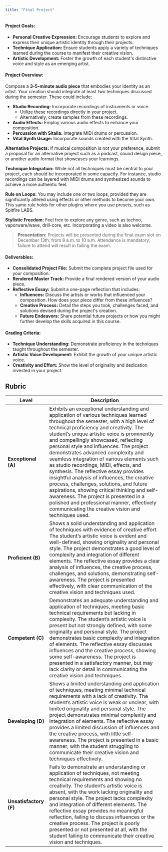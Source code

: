 ```yaml
---
title: "Final Project"
---
```


####  Project Goals:

- **Personal Creative Expression:** Encourage students to explore and express their unique artistic identity through their projects.
- **Technique Application:** Ensure students apply a variety of techniques learned during the course to manifest their creative vision.
- **Artistic Development:** Foster the growth of each student's distinctive voice and style as an emerging artist.

#### Project Overview:

Compose a **3-5-minute audio piece** that embodies your identity as an artist. Your creation should integrate at least two techniques discussed during the semester. These could include:

- **Studio Recording:** Incorporate recordings of instruments or voice.
  - Utilize these recordings directly in your project.
  - Alternatively, create samples from these recordings.
- **Audio Effects:** Employ various audio effects to enhance your composition.
- **Percussion with Sitalia:** Integrate MIDI drums or percussion.
- **Vital Synth Usage:** Incorporate sounds created with the Vital Synth.

**Alternative Projects:** If musical composition is not your preference, submit a proposal for an alternative project such as a podcast, sound design piece, or another audio format that showcases your learnings.

**Technique Integration:** While not all techniques must be central to your project, each should be incorporated in some capacity. For instance, studio recordings can be layered with MIDI drums and synthesized sounds to achieve a more authentic feel.

**Rule on Loops:** You may include one or two loops, provided they are significantly altered using effects or other methods to become your own. This same rule holds for other plugins where you use presets, such as Spitfire LABS. 

**Stylistic Freedom:** Feel free to explore any genre, such as techno, vaporware/wave, drill-core, etc. Incorporating a video is also welcome.

> **Presentation:** Projects will be presented during the final exam slot on December 13th, from 8 a.m. to 10 a.m. Attendance is mandatory; failure to attend will result in failing the exam.

#### Deliverables:

- **Consolidated Project File:** Submit the complete project file used for your composition.
- **Rendered Master Track:** Provide a final rendered version of your audio piece.
- **Reflective Essay:** Submit a one-page reflection that includes:
  - **Influences:** Discuss the artists or works that influenced your composition. How does your piece differ from these influences?
  - **Creative Process:** Detail the steps you took, challenges faced, and solutions devised during the project's creation.
  - **Future Endeavors:** Share potential future projects or how you might further develop the skills acquired in this course.

#### Grading Criteria:

- **Technique Understanding:** Demonstrate proficiency in the techniques taught throughout the semester.
- **Artistic Voice Development:** Exhibit the growth of your unique artistic voice.
- **Creativity and Effort:** Show the level of originality and dedication invested in your project.

## Rubric 

| **Level** | **Description** |
|-----------|-----------------|
| **Exceptional (A)** | Exhibits an exceptional understanding and application of various techniques learned throughout the semester, with a high level of technical proficiency and creativity. The student’s unique artistic voice is prominently and compellingly showcased, reflecting personal style and influences. The project demonstrates advanced complexity and seamless integration of various elements such as studio recordings, MIDI, effects, and synthesis. The reflective essay provides insightful analysis of influences, the creative process, challenges, solutions, and future aspirations, showing critical thinking and self-awareness. The project is presented in a polished and professional manner, effectively communicating the creative vision and techniques used. |
| **Proficient (B)** | Shows a solid understanding and application of techniques with evidence of creative effort. The student’s artistic voice is evident and well-defined, showing originality and personal style. The project demonstrates a good level of complexity and integration of different elements. The reflective essay provides a clear analysis of influences, the creative process, challenges, and solutions, demonstrating self-awareness. The project is presented effectively, with clear communication of the creative vision and techniques used. |
| **Competent (C)** | Demonstrates an adequate understanding and application of techniques, meeting basic technical requirements but lacking in complexity. The student’s artistic voice is present but not strongly defined, with some originality and personal style. The project demonstrates basic complexity and integration of elements. The reflective essay discusses influences and the creative process, showing some self-awareness. The project is presented in a satisfactory manner, but may lack clarity or detail in communicating the creative vision and techniques. |
| **Developing (D)** | Shows a limited understanding and application of techniques, meeting minimal technical requirements with a lack of creativity. The student’s artistic voice is weak or unclear, with limited originality and personal style. The project demonstrates minimal complexity and integration of elements. The reflective essay provides a limited discussion of influences and the creative process, with little self-awareness. The project is presented in a basic manner, with the student struggling to communicate their creative vision and techniques effectively. |
| **Unsatisfactory (F)** | Fails to demonstrate an understanding or application of techniques, not meeting technical requirements and showing no creativity. The student’s artistic voice is absent, with the work lacking originality and personal style. The project lacks complexity and integration of different elements. The reflective essay provides no meaningful reflection, failing to discuss influences or the creative process. The project is poorly presented or not presented at all, with the student failing to communicate their creative vision and techniques. |
